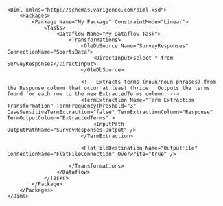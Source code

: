 	<Biml xmlns="http://schemas.varigence.com/biml.xsd">	    <Packages>	        <Package Name="My Package" ConstraintMode="Linear">	            <Tasks>			                <Dataflow Name="My Dataflow Task">	                    <Transformations>							<OleDbSource Name="SurveyResponses" ConnectionName="SportsData">								<DirectInput>select * from SurveyResponses</DirectInput>			                </OleDbSource>													<!-- Extracts terms (noun/noun phrases) from the Response column that occur at least thrice.  Outputs the terms found for each row to the new ExtractedTerms column. -->							<TermExtraction Name="Term Extraction Transformation" TermFrequencyThreshold="3" CaseSensitiveTermExtraction="false" TermExtractionColumn="Response" TermOutputColumn="ExtractedTerms" >	                            <InputPath OutputPathName="SurveyResponses.Output" />							</TermExtraction>														<FlatFileDestination Name="OutputFile" ConnectionName="FlatFileConnection" Overwrite="true" />								                    </Transformations>	                </Dataflow>	            </Tasks>	        </Package>	    </Packages>	</Biml>

